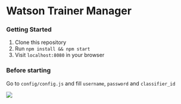 # Watson Trainer Manager

### Getting Started
1. Clone this repository
2. Run `npm install && npm start`
3. Visit `localhost:8080` in your browser

### Before starting
Go to `config/config.js` and fill `username`, `password` and `classifier_id`


![](http://i.imgur.com/FS4BBGu.gif?1)
